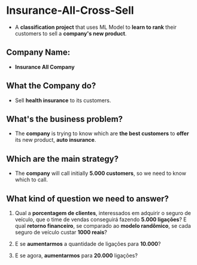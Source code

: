 # Insurance-All-Cross-Sell
-  A **classification project** that uses ML Model to **learn to rank** their customers to sell a **company's new product**.

## **Company Name:**

-  **Insurance All Company**

## **What the Company do?**

-  Sell **health insurance** to its customers.

## **What's the business problem?**

-  The **company** is trying to know which are **the best customers** to **offer** its new product, **auto insurance**.

## **Which are the main strategy?**

-  The **company** will call initially **5.000 customers**, so we need to know which to call.

## **What kind of question we need to answer?**

1.   Qual a **porcentagem de clientes**, interessados em adquirir o seguro de veículo, que o time de vendas conseguirá fazendo **5.000 ligações**? E qual **retorno financeiro**, se comparado ao **modelo randômico**, se cada seguro de veículo custar **1000 reais**?

2.   E se **aumentarmos** a quantidade de ligações para **10.000**?

3.   E se agora, **aumentarmos** para **20.000** ligações?
